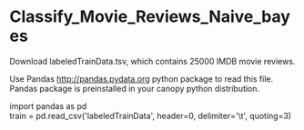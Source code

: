 # Classify_Movie_Reviews_Naive_bayes

Download labeledTrainData.tsv, which contains 25000 IMDB movie reviews. 

Use Pandas http://pandas.pydata.org python package to read this file. Pandas package is preinstalled in your canopy python distribution.

import pandas as pd  
train = pd.read_csv('labeledTrainData', header=0, delimiter='\t', quoting=3) 
